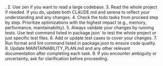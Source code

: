 . 2. Use zen if you want to read a large codebase. 3. Read the whole project if needed. If you do, update both CLAUDE.md and serena to reflect your understanding and any changes. 4. Check the todo tasks from proceed step by step. Prioritize optimizations with the highest impact (e.g., memory, performance, maintainability). 5. Always validate your changes by running tests. Use test command listed in package.json` to test the whole project or just specific test files. 6. Add or update test cases to cover your changes. 7. Run format and lint command listed in package.json to ensure code quality. 8. Update MAINTAINABILITY_PLAN.md and any other relevant documentation after completing each task. 9. If you encounter ambiguity or uncertainty, ask for clarification before proceeding.
